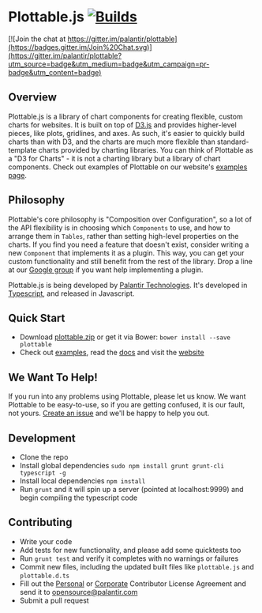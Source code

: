 Plottable.js [![Builds](https://api.travis-ci.org/repositories/palantir/plottable.png?branch=master)](https://travis-ci.org/palantir/plottable)
============

[![Join the chat at https://gitter.im/palantir/plottable](https://badges.gitter.im/Join%20Chat.svg)](https://gitter.im/palantir/plottable?utm_source=badge&utm_medium=badge&utm_campaign=pr-badge&utm_content=badge)

Overview
---

Plottable.js is a library of chart components for creating flexible, custom charts for websites. It is built on top of [D3.js](http://d3js.org/) and provides higher-level pieces, like plots, gridlines, and axes. As such, it's easier to quickly build charts than with D3, and the charts are much
more flexible than standard-template charts provided by charting libraries. You can think of Plottable as a "D3 for Charts" - it is not a charting library but a library of chart components. Check out examples of Plottable on our website's [examples page](http://plottablejs.org/examples/).

Philosophy
---
Plottable's core philosophy is "Composition over Configuration", so a lot of the API flexibility is in choosing which `Components` to use, and how to arrange them in `Tables`, rather than setting high-level properties on the charts. If you find you need a feature that doesn't exist, consider writing a new `Component` that implements it as a plugin. This way, you can get your custom functionality and still benefit from the rest of the library. Drop a line at our [Google group](https://groups.google.com/forum/#!forum/plottablejs) if you want help implementing a plugin.

Plottable.js is being developed by [Palantir Technologies](http://palantir.com/). It's developed in [Typescript](http://typescriptlang.org/), and released in Javascript.

Quick Start
---

- Download [plottable.zip](plottable.zip) or get it via Bower: `bower install --save plottable`
- Check out [examples](http://plottablejs.org/examples/), read the [docs](http://plottablejs.org/tutorials/) and visit the [website](http://plottablejs.org/)

We Want To Help!
---
If you run into any problems using Plottable, please let us know. We want Plottable to be easy-to-use, so if you are getting confused, it is our fault, not yours. [Create an issue](https://github.com/palantir/plottable/issues) and we'll be happy to help you out.

Development
---

- Clone the repo
- Install global dependencies `sudo npm install grunt grunt-cli typescript -g`
- Install local dependencies `npm install`
- Run `grunt` and it will spin up a server (pointed at localhost:9999) and begin compiling the typescript code

Contributing
---

- Write your code
- Add tests for new functionality, and please add some quicktests too
- Run `grunt test` and verify it completes with no warnings or failures
- Commit new files, including the updated built files like `plottable.js` and `plottable.d.ts`
- Fill out the [Personal](https://github.com/palantir/plottable/blob/develop/Plottable_Personal_Contributer_License_Agreement.pdf?raw=true) or [Corporate](https://github.com/palantir/plottable/blob/develop/Plottable_Corporate_Contributor_License_Agreement.pdf?raw=true) Contributor License Agreement and send it to [opensource@palantir.com](mailto:opensource@palantir.com)
- Submit a pull request
